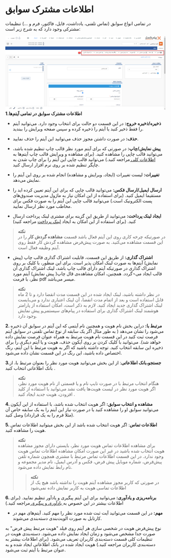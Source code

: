 # اطلاعات مشترک سوابق

در تمامی ‌انواع سوابق (تماس تلفنی، یادداشت، فایل، فاکتور، فرم و ...) تنظیمات مشترکی وجود دارد که به شرح زیر است:

![اطلاعات مشترک سوابق](./Images/Common-information-records_2.8.3.png)
**1.اطلاعات مشترک سوابق در تمامی آیتم‌ها**
- **ذخیره/ذخیره خروج:** در این قسمت دو حالت برای انتخاب وجود دارد. می‌توانید آیتم را فقط ذخیر کنید یا آیتم را ذخیره کرده و سپس صفحه ویرایش را ببندید.

- **حذف:** در صورت داشتن مجوز حذف می‌توانید این آیتم را حذف نمایید.

- **پیش نمایش/چاپ:** در صورتی که برای آیتم مورد نظر قالب چاپ تنظیم شده باشد، می‌توانید قالب چاپی را مشاهده کنید. (برای مشاهده و ویرایش قالب چاپ آیتم‌ها به[ اطلاعات کلی ](https://github.com/1stco/PayamGostarDocs/blob/master/Help/Settings/Personalization-crm/Overview/General-information%2FGeneral-information.md)مراجعه کنید.) می‌توانید قالب چاپی این آیتم را برای چاپ شدن به چاپگر تنظیم شده بر روی نرم افزار ارسال کنید.

- **تغییرات:** لیست تغییرات (ایجاد، ویرایش و مشاهده) انجام شده بر روی این آیتم را نمایش می‌دهد.

- **ارسال ایمیل/ارسال فکس:** می‌توانید قالب چاپی که برای این آیتم تعیین کرده اید را مستقیما ایمیل کنید. (برای استفاده از این امکان نیاز به ماژول مدیریت صندوق‌های پست الکترونیک است.) می‌توانید قالب چاپی این آیتم را به صورت فکس برای مخاطب مورد نظر ارسال نمایید.

- **ایجاد لینک پرداخت:** می‌توانید از طریق این گزینه برای مشتری لینک پرداخت ارسال کنید. (برای استفاده از این امکان به ایجاد [لینک پرداخت](https://github.com/1stco/PayamGostarDocs/blob/master/Help/Integrated-bank/Database/Payment-links/Payment-links.md) مراجعه کنید)

>**نکته**<br>
در صورتیکه چرخه کاری روی این آیتم فعال باشد قسمت **مشاهده گردش کار** را در این قسمت مشاهده می‌کنید. به صورت پیش‌فرض مشاهده گردش کار فقط روی آیتم وظیفه فعال است.

- **اشتراک گذاری:** از طریق این قسمت، قابلیت اشتراک گذاری قالب چاپ (پیش نمایش) آیتم‌ها به صورت لینک امکان پذیر است. 
برای این منظور، با کلیک بر روی اشتراک گذاری در صورتیکه آیتم دارای قالب چاپ باشد، لینک اشتراک گذاری آن قالب ایجاد می¬گردد.
همچنین، امکان مشاهده‌ی قال چاپ( پیش نمایش) آیتم مورد نظر، با فرمت pdf میسر می‌باشد.

>**نکته**<br>
 در نظر داشته باشید، لینک ایجاد شده در این قسمت مدت انقضا دارد و تا 2 ماه قابل استفاده است و بعد از اتمام مدت انقضا، آن لینک اعتباری ندارد و می‌بایست لینک اشتراک گذاری جدید ایجاد کنید.
لازم به ذکر است، امکان استفاده از پارامتر هوشمند لینک اشتراک گذاری برای استفاده در پیام‌های سیستمی‌و پیش نمایش وجود دارد.

**2. مرتبط با:** دراین بخش نام هویت و همچنین نام آیتمی‌ که این آیتم در سوابق آن ذخیره می‌شود را نشان می‌دهد ( به طور مثال اگر یک سابقه از نوع تماس تلفنی در سوابق آیتم فرصت ثبت کنید در این قسمت نام هویت مرتبط به همراه عنوان فرصت نمایش داده خواهد شد). می‌توانید با کلیک کردن بر روی آیکون حذف، هویت و یا آیتم دیگری را برای ذخیره این سابقه انتخاب کنید. توجه داشته باشید که اگر به هویت مرتبط با این آیتم، رنگ اختصاص داده باشید، این رنگ در این قسمت نشان داده می‌شود.

**3.جستجو،بانک اطلاعاتی**:  از این بخش می‌توانید هویت مورد نظر را بعنوان مرتبط با، از بانک اطلاعاتی انتخاب کنید .

>**نکته**<br>
 هنگام انتخاب مرتبط با در صورت تایپ نام و یا قسمتی از نام هویت مورد نظر، اگر هویت مورد نظر در لیست هویت‌ها یافت نشد می‌توانید با استفاده از کلید افزودن، هویت جدید ایجاد کنید .

**4. مشاهده و انتخاب سوابق:** اگر هویت انتخاب شده باشد، با استفاده از این آیکون می‌توانید سوابق او را مشاهده کنید یا در صورت نیاز این آیتم را به یک سابقه خاص آن (مثلا فرم را به یک قرارداد) وصل کنید.

**5. اطلاعات تماس**: اگر هویت انتخاب شده باشد از این بخش میتوانید اطلاعات تماس هویت را مشاهده کنید.

>**نکته**<br>
برای مشاهده اطلاعات تماس هویت مورد نظر، بایستی دارای مجوز مشاهده هویت انتخاب شده باشید در غیر این صورت امکان مشاهده اطلاعات تماس هویت وجود ندارد.
در این قسمت اطلاعات تماس مرتبط با مشتری همچون شماره تلفن پیش‌فرض، شماره موبایل پیش فرض، فکس و آدرس ایمیل، نام مدیر مجموعه و نام رابط نمایش داده می‌شود.
>>**نکته**<br>
در صورتی که کاربر مجوز مشاهده آیتم هویت را نداشته باشد هیچ یک از اطلاعات تماسی هویت به کاربر نمایش داده نمی‌شود

**6. برنامه‌ریزی و یادآوری:** می‌توانید برای این آیتم پیگیری و یادآور تنظیم نمایید. (برای اطلاعات بیشتر در این خصوص  به[ یادآوری و پیگیری  ](https://github.com/1stco/PayamGostarDocs/blob/master/Help/Integrated-bank/Database/General-specifications/Reminder-and-follow-up/Reminder-and-follow-up.md)مراجعه کنید.)
- **مهم:** در این قسمت می‌توانید آیت ثبت شده مورد نظر را مهم کنید. آیتم‌های مهم در کارتابل به صورت الویت‌بندی دسته‌بندی می‌شوند.

نوع پیش‌فرض هویت در شخصی سازی هر آیتم روی فیلد "هویت مرتبط پیش فرض" به صورت جدا مشخص می‌شود و زمان ایجاد نمایش داده می‌شود.
دسته‌بندی هویت در تنظیمات کلی قسمت دسته‌بندی کاربران تعریف می‌شود. (برای اطلاعات بیشتر به دسته‌بندی کاربران مراجعه کنید.)
هویت ایجاد شده در بانک اطلاعاتی ایجاد شده و به عنوان مرتبط با آیتم ثبت می‌شود.

 

